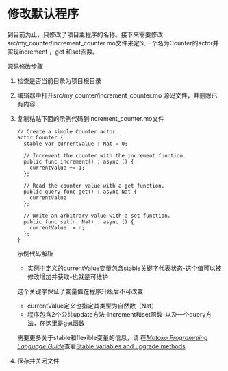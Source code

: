 # 修改默认程序

到目前为止，只修改了项目主程序的名称。接下来需要修改src/my\_counter/increment\_counter.mo文件来定义一个名为Counter的actor并实现increment ，get 和set函数。

源码修改步骤

1. 检查是否当前目录为项目根目录
2. 编辑器中打开src/my\_counter/increment\_counter.mo 源码文件，并删除已有内容
3. 复制粘贴下面的示例代码到increment\_counter.mo文件  


   ```text
   // Create a simple Counter actor.
   actor Counter {
     stable var currentValue : Nat = 0;

     // Increment the counter with the increment function.
     public func increment() : async () {
       currentValue += 1;
     };

     // Read the counter value with a get function.
     public query func get() : async Nat {
       currentValue
     };

     // Write an arbitrary value with a set function.
     public func set(n: Nat) : async () {
       currentValue := n;
     };
   }
   ```

   示例代码解析



   * 实例中定义的currentValue变量包含stable关键字代表状态-这个值可以被修改增加并获取-也就是可维护

   这个关键字保证了变量值在程序升级后不可改变

   * currentValue定义也指定其类型为自然数（Nat）
   * 程序包含2个公共update方法-increment和set函数-以及一个query方法，在这里是get函数

    需要更多关于stable和flexible变量的信息，请 在[_Motoko Programming Language Guide_](http://language-guide:motoko.html/)查看[Stable variables and upgrade methods](http://language-guide:upgrades.html/)

4. 保存并关闭文件

